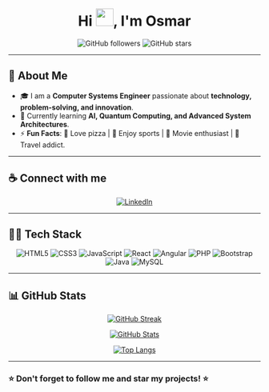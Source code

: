 <h1 align="center">Hi <img src="https://media.giphy.com/media/hvRJCLFzcasrR4ia7z/giphy.gif" width="35">, I'm Osmar </h1>

<p align="center">
  <img src="https://img.shields.io/github/followers/osmarmtzz?style=social" alt="GitHub followers">
  <img src="https://img.shields.io/github/stars/osmarmtzz?style=social" alt="GitHub stars">
</p>

---

## 🚀 About Me

- 🎓 I am a **Computer Systems Engineer** passionate about **technology, problem-solving, and innovation**.
- 🌱 Currently learning **AI, Quantum Computing, and Advanced System Architectures**.
- ⚡ **Fun Facts**: 🍕 Love pizza | 🏉 Enjoy sports | 🎥 Movie enthusiast | 🚞 Travel addict.

---

## ☕ Connect with me  

<p align="center">
  <a href="https://www.linkedin.com/in/osmarmtzz/" target="_blank">
    <img src="https://img.icons8.com/fluency/48/000000/linkedin.png" alt="LinkedIn">
  </a>
</p>

---

## 🧑‍💻 Tech Stack

<p align="center">
  <img src="https://img.icons8.com/color/48/html-5--v1.png" alt="HTML5"/>
  <img src="https://img.icons8.com/color/48/css3.png" alt="CSS3"/>
  <img src="https://img.icons8.com/color/48/javascript--v1.png" alt="JavaScript"/>
  <img src="https://img.icons8.com/color/48/react-native.png" alt="React"/>
  <img src="https://img.icons8.com/color/48/angularjs.png" alt="Angular"/>
  <img src="https://img.icons8.com/officel/48/php-logo.png" alt="PHP"/>
  <img src="https://img.icons8.com/color/48/bootstrap.png" alt="Bootstrap"/>
  <img src="https://img.icons8.com/color/48/java-coffee-cup-logo--v1.png" alt="Java"/>
  <img src="https://img.icons8.com/color/48/mysql-logo.png" alt="MySQL"/>
</p>

---

## 📊 GitHub Stats  

<p align="center">
  <a href="https://github.com/osmarmtzz/github-readme-stats">
    <img src="https://github-readme-streak-stats.herokuapp.com?user=osmarmtzz&theme=algolia" alt="GitHub Streak" />
  </a>
</p>

<p align="center">
  <a href="https://github.com/osmarmtzz/github-readme-stats">
    <img src="https://github-readme-stats.vercel.app/api?username=osmarmtzz&theme=algolia&show_icons=true" alt="GitHub Stats" />
  </a>
</p>

<p align="center">
  <a href="https://github.com/osmarmtzz/github-readme-stats">
    <img src="https://github-readme-stats.vercel.app/api/top-langs/?username=osmarmtzz&theme=algolia&layout=compact" alt="Top Langs" />
  </a>
</p>

---

### ⭐ Don't forget to follow me and star my projects! ⭐
